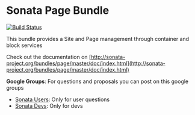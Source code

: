 Sonata Page Bundle
====================

[![Build Status](https://secure.travis-ci.org/sonata-project/SonataPageBundle.png)](https://secure.travis-ci.org/#!/sonata-project/SonataPageBundle)

This bundle provides a Site and Page management through container and block services

Check out the documentation on [http://sonata-project.org/bundles/page/master/doc/index.html](http://sonata-project.org/bundles/page/master/doc/index.html)

**Google Groups**: For questions and proposals you can post on this google groups

* [Sonata Users](https://groups.google.com/group/sonata-users): Only for user questions
* [Sonata Devs](https://groups.google.com/group/sonata-devs): Only for devs